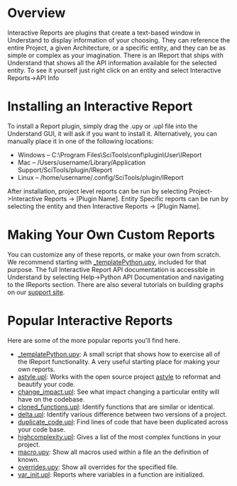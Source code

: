# Overview
Interactive Reports are plugins that create a text-based window in Understand to display information of your choosing. They can reference the entire Project, a given Architecture, or a specific entity, and they can be as simple or complex as your imagination. There is an IReport that ships with Understand that shows all the API information available for the selected entity. To see it yourself just right click on an entity and select Interactive Reports->API Info  

# Installing an Interactive Report
To install a Report plugin, simply drag the .upy or .upl file into the Understand GUI, it will ask if you want to install it. Alternatively, you can manually place it in one of the following locations:
* Windows – C:\Program Files\SciTools\conf\plugin\User\IReport
* Mac – /Users/username/Library/Application Support/SciTools/plugin/IReport
* Linux – /home/username/.config/SciTools/plugin/IReport

After installation, project level reports can be run by selecting Project->Interactive Reports -> [Plugin Name]. Entity Specific reports can be run by selecting the entity and then Interactive Reports -> [Plugin Name].

# Making Your Own Custom Reports
You can customize any of these reports, or make your own from scratch. We recommend starting with [_templatePython.upy](https://github.com/stinb/plugins/blob/main/IReport/_templatePython.upy), included for that purpose. The full Interactive Report API documentation is accessible in Understand by selecting Help->Python API Documentation and navigating to the IReports section. There are also several tutorials on building graphs on our [support site](https://support.sciools.com).

# Popular Interactive Reports
Here are some of the more popular reports you'll find here.
* [_templatePython.upy](https://github.com/stinb/plugins/blob/main/IReport/_templatePython.upy): A small script that shows how to exercise all of the IReport functionality. A very useful starting place for making your own reports.
* [astyle.upl](https://github.com/stinb/plugins/blob/main/IReport/astyle.upl): Works with the open source project [astyle](https://astyle.sourceforge.net/) to reformat and beautify your code.
* [change_impact.upl](https://github.com/stinb/plugins/blob/main/IReport/change_impact.upl): See what impact changing a particular entity will have on the codebase.
* [cloned_functions.upl](https://github.com/stinb/plugins/blob/main/IReport/cloned_functions.upl): Identify functions that are similar or identical.
* [delta.upl](https://github.com/stinb/plugins/blob/main/IReport/delta.upl): Identify various difference between two versions of a project.
* [duplicate_code.upl](https://github.com/stinb/plugins/blob/main/IReport/duplicate_code.upl): Find lines of code that have been duplicated across your code base.
* [highcomplexity.upl](https://github.com/stinb/plugins/blob/main/IReport/highcomplexity.upl): Gives a list of the most complex functions in your project.
* [macro.upy](https://github.com/stinb/plugins/blob/main/IReport/macro.upy): Show all macros used within a file an the definition of known.
* [overrides.upy](https://github.com/stinb/plugins/blob/main/IReport/overrides.upy): Show all overrides for the specified file.
* [var_init.upl](https://github.com/stinb/plugins/blob/main/IReport/var_init.upl): Reports where variables in a function are initialized.
